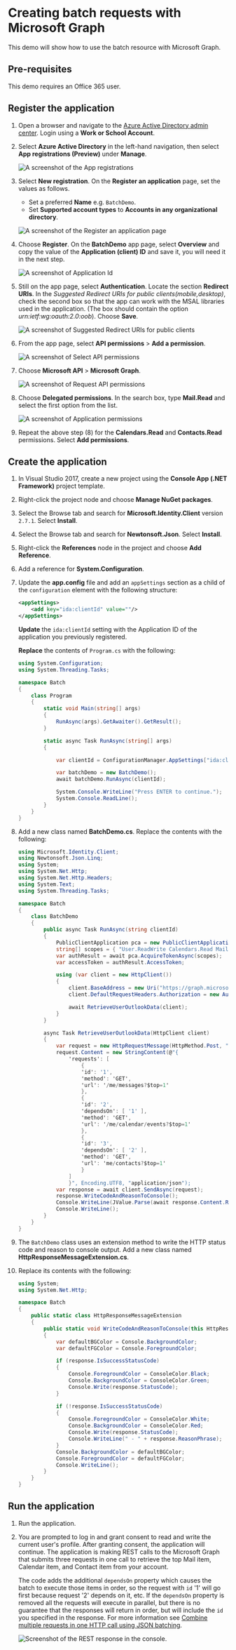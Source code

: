 # Creating batch requests with Microsoft Graph

This demo will show how to use the batch resource with Microsoft Graph.

## Pre-requisites

This demo requires an Office 365 user.

## Register the application

1. Open a browser and navigate to the [Azure Active Directory admin center](https://aad.portal.azure.com). Login using a **Work or School Account**.

1. Select **Azure Active Directory** in the left-hand navigation, then select **App registrations (Preview)** under **Manage**.

    ![A screenshot of the App registrations ](../../Images/aad-portal-app-registrations.png)

1. Select **New registration**. On the **Register an application** page, set the values as follows.

    - Set a preferred **Name** e.g. `BatchDemo`.
    - Set **Supported account types** to **Accounts in any organizational directory**.

    ![A screenshot of the Register an application page](../../Images/aad-register-an-app-batch.PNG)

1. Choose **Register**. On the **BatchDemo** app page, select **Overview** and copy the value of the **Application (client) ID** and save it, you will need it in the next step.

    ![A screenshot of Application Id](../../Images/aad-application-id-batch.PNG)

1. Still on the app page, select **Authentication**. Locate the section **Redirect URIs**. In the _Suggested Redirect URIs for public clients(mobile,desktop)_, check the second box so that the app can work with the MSAL libraries used in the application. (The box should contain the option _urn:ietf:wg:oauth:2.0:oob_). Choose **Save**.

    ![A screenshot of Suggested Redirect URIs for public clients](../../Images/aad-redirect-uri-public-client.PNG)

1. From the app page, select **API permissions** > **Add a permission**.

    ![A screenshot of Select API permissions](../../Images/aad-api-permissions.PNG)

1. Choose **Microsoft API** > **Microsoft Graph**.

    ![A screenshot of Request API permissions](../../Images/aad-request-api-permissions.PNG)

1. Choose **Delegated permissions**. In the search box, type **Mail.Read** and select the first option from the list.

    ![A screenshot of Application permissions](../../Images/aad-delegated-permissions-batch.PNG)

1. Repeat the above step (8) for the **Calendars.Read** and **Contacts.Read** permissions. Select **Add permissions**.

## Create the application

1. In Visual Studio 2017, create a new project using the **Console App (.NET Framework)** project template.

1. Right-click the project node and choose **Manage NuGet packages**.

1. Select the Browse tab and search for **Microsoft.Identity.Client** version `2.7.1`. Select **Install**.

1. Select the Browse tab and search for **Newtonsoft.Json**. Select **Install**.

1. Right-click the **References** node in the project and choose **Add Reference**.

1. Add a reference for **System.Configuration**.

1. Update the **app.config** file and add an `appSettings` section as a child of the `configuration` element with the following structure:

    ```xml
    <appSettings>
        <add key="ida:clientId" value=""/>
    </appSettings>
    ```

    **Update** the `ida:clientId` setting with the Application ID of the application you previously registered.

    **Replace** the contents of `Program.cs` with the following:

    ```csharp
    using System.Configuration;
    using System.Threading.Tasks;

    namespace Batch
    {
        class Program
        {
            static void Main(string[] args)
            {
                RunAsync(args).GetAwaiter().GetResult();
            }

            static async Task RunAsync(string[] args)
            {

                var clientId = ConfigurationManager.AppSettings["ida:clientId"];

                var batchDemo = new BatchDemo();
                await batchDemo.RunAsync(clientId);

                System.Console.WriteLine("Press ENTER to continue.");
                System.Console.ReadLine();
            }
        }
    }
    ```

1. Add a new class named **BatchDemo.cs**.  Replace the contents with the following:

    ```csharp
    using Microsoft.Identity.Client;
    using Newtonsoft.Json.Linq;
    using System;
    using System.Net.Http;
    using System.Net.Http.Headers;
    using System.Text;
    using System.Threading.Tasks;

    namespace Batch
    {
        class BatchDemo
        {
            public async Task RunAsync(string clientId)
            {
                PublicClientApplication pca = new PublicClientApplication(clientId);
                string[] scopes = { "User.ReadWrite Calendars.Read Mail.Read Contacts.Read" };
                var authResult = await pca.AcquireTokenAsync(scopes);
                var accessToken = authResult.AccessToken;

                using (var client = new HttpClient())
                {
                    client.BaseAddress = new Uri("https://graph.microsoft.com/v1.0/");
                    client.DefaultRequestHeaders.Authorization = new AuthenticationHeaderValue("Bearer", accessToken);

                    await RetrieveUserOutlookData(client);
                }
            }

            async Task RetrieveUserOutlookData(HttpClient client)
            {
                var request = new HttpRequestMessage(HttpMethod.Post, "$batch");
                request.Content = new StringContent(@"{
                    'requests': [
                        {
                        'id': '1',
                        'method': 'GET',
                        'url': '/me/messages?$top=1'
                        },
                        {
                        'id': '2',
                        'dependsOn': [ '1' ],
                        'method': 'GET',
                        'url': '/me/calendar/events?$top=1'
                        },
                        {
                        'id': '3',
                        'dependsOn': [ '2' ],
                        'method': 'GET',
                        'url': 'me/contacts?$top=1'
                        }
                    ]
                    }", Encoding.UTF8, "application/json");
                var response = await client.SendAsync(request);
                response.WriteCodeAndReasonToConsole();
                Console.WriteLine(JValue.Parse(await response.Content.ReadAsStringAsync()).ToString(Newtonsoft.Json.Formatting.Indented));
                Console.WriteLine();
            }
        }
    }
    ```

1. The `BatchDemo` class uses an extension method to write the HTTP status code and reason to console output. Add a new class named **HttpResponseMessageExtension.cs**.

1. Replace its contents with the following:

    ```csharp
    using System;
    using System.Net.Http;

    namespace Batch
    {
        public static class HttpResponseMessageExtension
        {
            public static void WriteCodeAndReasonToConsole(this HttpResponseMessage response)
            {
                var defaultBGColor = Console.BackgroundColor;
                var defaultFGColor = Console.ForegroundColor;

                if (response.IsSuccessStatusCode)
                {
                    Console.ForegroundColor = ConsoleColor.Black;
                    Console.BackgroundColor = ConsoleColor.Green;
                    Console.Write(response.StatusCode);
                }

                if (!response.IsSuccessStatusCode)
                {
                    Console.ForegroundColor = ConsoleColor.White;
                    Console.BackgroundColor = ConsoleColor.Red;
                    Console.Write(response.StatusCode);
                    Console.WriteLine(" - " + response.ReasonPhrase);
                }
                Console.BackgroundColor = defaultBGColor;
                Console.ForegroundColor = defaultFGColor;
                Console.WriteLine();
            }
        }
    }
    ```

## Run the application

1. Run the application.

1. You are prompted to log in and grant consent to read and write the current user's profile. After granting consent, the application will continue. The application is making REST calls to the Microsoft Graph that submits three requests in one call to retrieve the top Mail item, Calendar item, and Contact item from your account.

    The code adds the additional `dependsOn` property which causes the batch to execute those items in order, so the request with `id` '1' will go first because request '2' depends on it, etc. If the `dependsOn` property is removed all the requests will execute in parallel, but there is no guarantee that the responses will return in order, but will include the `id` you specified in the response.  For more information see [Combine multiple requests in one HTTP call using JSON batching](https://developer.microsoft.com/en-us/graph/docs/concepts/json_batching).

    ![Screenshot of the REST response in the console.](../../Images/20.png)
